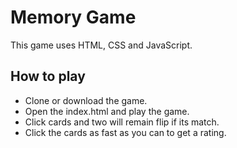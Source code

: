 # Memory Game 

This game uses HTML, CSS and JavaScript.

## How to play

*  Clone or download the game.
*  Open the index.html and play the game.
*  Click cards and two will remain flip if its match.
*  Click the cards as fast as you can to get a rating.


